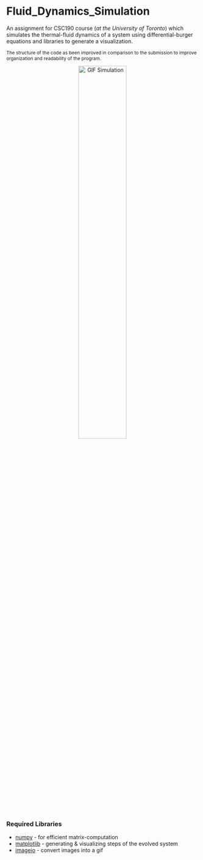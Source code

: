 # Fluid_Dynamics_Simulation

An assignment for CSC190 course (*at the University of Toronto*) which simulates the thermal-fluid dynamics of a system using differential-burger equations and libraries to generate a visualization.

<p style="font-size:12px">The structure of the code as been improved in comparison to the submission to improve organization and readability of the program.</p>

<center><img alt="GIF Simulation" src="https://media.giphy.com/media/l03ArGwcL7tyA1aQh8/source.gif" width="50%"></center>

### Required Libraries

[numpy]: <https://pypi.org/project/numpy/>
[matplotlib]: <https://pypi.org/project/matplotlib/>
[imageio]: <https://pypi.org/project/imageio/>

* [numpy] - for efficient matrix-computation
* [matplotlib] - generating & visualizing steps of the evolved system
* [imageio] - convert images into a gif
